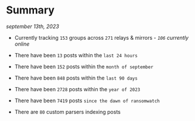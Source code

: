 
# Summary
_september 13th, 2023_

- Currently tracking `153` groups across `271` relays & mirrors - _`106` currently online_

- There have been `13` posts within the `last 24 hours`

- There have been `152` posts within the `month of september`

- There have been `848` posts within the `last 90 days`

- There have been `2728` posts within the `year of 2023`

- There have been `7419` posts `since the dawn of ransomwatch`

- There are `80` custom parsers indexing posts
